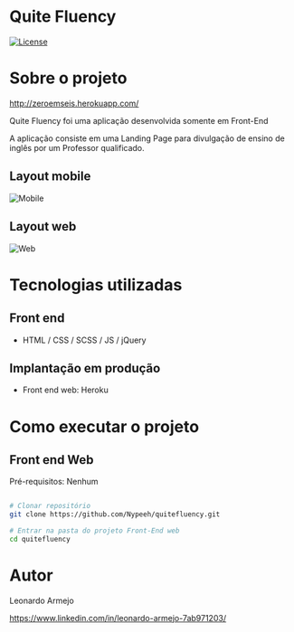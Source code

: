 # Quite Fluency
[![License](https://img.shields.io/github/license/nypeeh/quitefluency)](https://github.com/Nypeeh/quitefluency/blob/main/LICENSE) 

# Sobre o projeto

http://zeroemseis.herokuapp.com/

Quite Fluency foi uma aplicação desenvolvida somente em Front-End

A aplicação consiste em uma Landing Page para divulgação de ensino de inglês por um Professor qualificado.

## Layout mobile
![Mobile](https://user-images.githubusercontent.com/71713087/109822147-74c29a00-7c15-11eb-984e-adaf362bf20f.png)


## Layout web
![Web](https://user-images.githubusercontent.com/71713087/109821987-49d84600-7c15-11eb-80b9-3981ae8c16a1.png)

# Tecnologias utilizadas

## Front end
- HTML / CSS / SCSS / JS / jQuery

## Implantação em produção
- Front end web: Heroku

# Como executar o projeto

## Front end Web
Pré-requisitos: Nenhum

```bash

# Clonar repositório
git clone https://github.com/Nypeeh/quitefluency.git

# Entrar na pasta do projeto Front-End web
cd quitefluency

```

# Autor

Leonardo Armejo

https://www.linkedin.com/in/leonardo-armejo-7ab971203/
